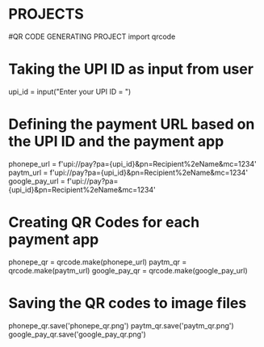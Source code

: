 # PROJECTS
#QR CODE GENERATING PROJECT
import qrcode

# Taking the UPI ID as input from user
upi_id = input("Enter your UPI ID = ")

# Defining the payment URL based on the UPI ID and the payment app

phonepe_url = f'upi://pay?pa={upi_id}&pn=Recipient%2eName&mc=1234'
paytm_url = f'upi://pay?pa={upi_id}&pn=Recipient%2eName&mc=1234'
google_pay_url = f'upi://pay?pa={upi_id}&pn=Recipient%2eName&mc=1234'

# Creating  QR Codes for each payment app
phonepe_qr = qrcode.make(phonepe_url)
paytm_qr = qrcode.make(paytm_url)
google_pay_qr = qrcode.make(google_pay_url)

# Saving the QR codes to image files 
phonepe_qr.save('phonepe_qr.png')
paytm_qr.save('paytm_qr.png')
google_pay_qr.save('google_pay_qr.png')
